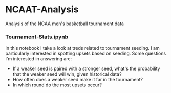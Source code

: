 # NCAAT-Analysis
Analysis of the NCAA men's basketball tournament data <br>

### Tournament-Stats.ipynb
In this notebook I take a look at treds related to tournament seeding. I am particularly interested in spotting upsets based on seeding. Some questions I'm interested in answering are:
- If a weaker seed is paired with a stronger seed, what's the probability that the weaker seed will win, given historical data?
- How often does a weaker seed make it far in the tournament?
- In which round do the most upsets occur?
